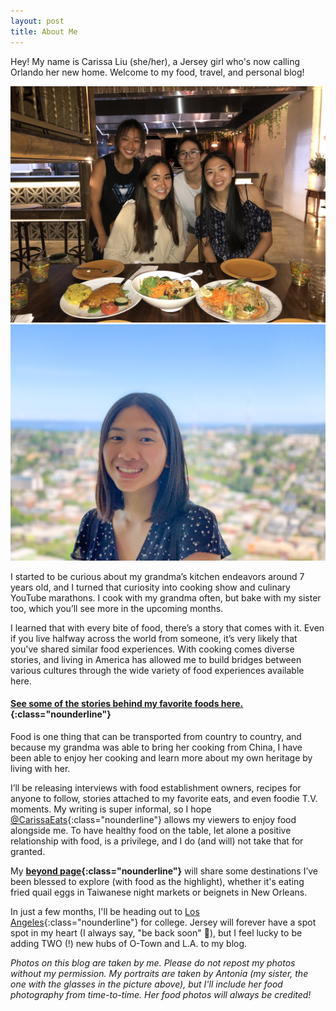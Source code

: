 ```yaml
---
layout: post
title: About Me
---
```

Hey! My name is Carissa Liu (she/her), a Jersey girl who's now calling Orlando her new home. Welcome to my food, travel, and personal blog!

<div class="flex-container">
  <div class="flex-item">
      <img src="/assets/images/famphotos/lilchefmamaportrait.jpeg" class="image">
  </div>
  <div class="flex-item">
      <img src="/assets/images/famphotos/carissa_portrait.jpg" class="image">
  </div>
</div>

I started to be curious about my grandma’s kitchen endeavors around 7 years old, and I turned that curiosity into cooking show and culinary YouTube marathons. I cook with my grandma often, but bake with my sister too, which you’ll see more in the upcoming months. 

I learned that with every bite of food, there’s a story that comes with it. Even if you live halfway across the world from someone, it’s very likely that you've shared similar food experiences. With cooking comes diverse stories, and living in America has allowed me to build bridges between various cultures through the wide variety of food experiences available here.

#### [See some of the stories behind my favorite foods here.](/stories/favoritefoods){:class="nounderline"}

Food is one thing that can be transported from country to country, and because my grandma was able to bring her cooking from China, I have been able to enjoy her cooking and learn more about my own heritage by living with her.

I’ll be releasing interviews with food establishment owners, recipes for anyone to follow, stories attached to my favorite eats, and even foodie T.V. moments. My writing is super informal, so I hope [@CarissaEats]({{site.url}}){:class="nounderline"} allows my viewers to enjoy food alongside me. To have healthy food on the table, let alone a positive relationship with food, is a privilege, and I do (and will) not take that for granted.

My **[beyond page](/beyond){:class="nounderline"}** will share some destinations I’ve been blessed to explore (with food as the highlight), whether it's eating fried quail eggs in Taiwanese night markets or beignets in New Orleans.

In just a few months, I'll be heading out to [Los Angeles](/losangeleseats){:class="nounderline"} for college. Jersey will forever have a spot spot in my heart (I always say, "be back soon" 💛), but I feel lucky to be adding TWO (!) new hubs of O-Town and L.A. to my blog. 

*Photos on this blog are taken by me. Please do not repost my photos without my permission. My portraits are taken by Antonia (my sister, the one with the glasses in the picture above), but I'll include her food photography from time-to-time. Her food photos will always be credited!*